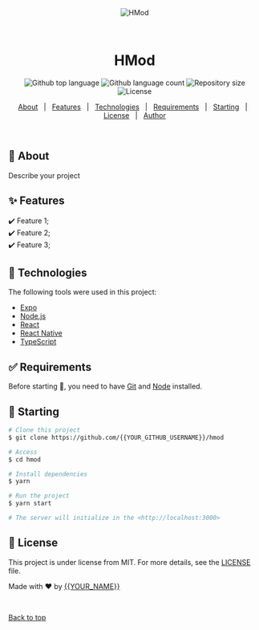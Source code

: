 <div align="center" id="top"> 
  <img src="./.github/app.gif" alt="HMod" />

&#xa0;

  <!-- <a href="https://hmod.netlify.app">Demo</a> -->
</div>

<h1 align="center">HMod</h1>

<p align="center">
  <img alt="Github top language" src="https://img.shields.io/github/languages/top/{{YOUR_GITHUB_USERNAME}}/hmod?color=56BEB8">

  <img alt="Github language count" src="https://img.shields.io/github/languages/count/{{YOUR_GITHUB_USERNAME}}/hmod?color=56BEB8">

  <img alt="Repository size" src="https://img.shields.io/github/repo-size/{{YOUR_GITHUB_USERNAME}}/hmod?color=56BEB8">

  <img alt="License" src="https://img.shields.io/github/license/{{YOUR_GITHUB_USERNAME}}/hmod?color=56BEB8">

  <!-- <img alt="Github issues" src="https://img.shields.io/github/issues/{{YOUR_GITHUB_USERNAME}}/hmod?color=56BEB8" /> -->

  <!-- <img alt="Github forks" src="https://img.shields.io/github/forks/{{YOUR_GITHUB_USERNAME}}/hmod?color=56BEB8" /> -->

  <!-- <img alt="Github stars" src="https://img.shields.io/github/stars/{{YOUR_GITHUB_USERNAME}}/hmod?color=56BEB8" /> -->
</p>

<!-- Status -->

<!-- <h4 align="center">
	🚧  HMod 🚀 Under construction...  🚧
</h4>

<hr> -->

<p align="center">
  <a href="#dart-about">About</a> &#xa0; | &#xa0; 
  <a href="#sparkles-features">Features</a> &#xa0; | &#xa0;
  <a href="#rocket-technologies">Technologies</a> &#xa0; | &#xa0;
  <a href="#white_check_mark-requirements">Requirements</a> &#xa0; | &#xa0;
  <a href="#checkered_flag-starting">Starting</a> &#xa0; | &#xa0;
  <a href="#memo-license">License</a> &#xa0; | &#xa0;
  <a href="https://github.com/{{YOUR_GITHUB_USERNAME}}" target="_blank">Author</a>
</p>

<br>

## :dart: About

Describe your project

## :sparkles: Features

:heavy_check_mark: Feature 1;\
:heavy_check_mark: Feature 2;\
:heavy_check_mark: Feature 3;

## :rocket: Technologies

The following tools were used in this project:

- [Expo](https://expo.io/)
- [Node.js](https://nodejs.org/en/)
- [React](https://pt-br.reactjs.org/)
- [React Native](https://reactnative.dev/)
- [TypeScript](https://www.typescriptlang.org/)

## :white_check_mark: Requirements

Before starting :checkered_flag:, you need to have [Git](https://git-scm.com) and [Node](https://nodejs.org/en/) installed.

## :checkered_flag: Starting

```bash
# Clone this project
$ git clone https://github.com/{{YOUR_GITHUB_USERNAME}}/hmod

# Access
$ cd hmod

# Install dependencies
$ yarn

# Run the project
$ yarn start

# The server will initialize in the <http://localhost:3000>
```

## :memo: License

This project is under license from MIT. For more details, see the [LICENSE](LICENSE.md) file.

Made with :heart: by <a href="https://github.com/{{YOUR_GITHUB_USERNAME}}" target="_blank">{{YOUR_NAME}}</a>

&#xa0;

<a href="#top">Back to top</a>
